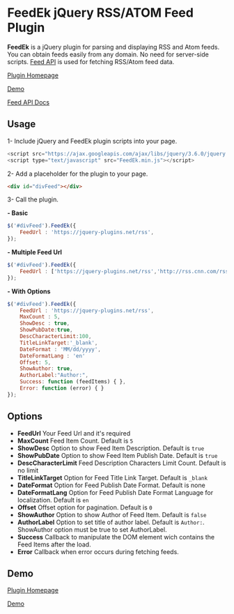 FeedEk jQuery RSS/ATOM Feed Plugin
======

**FeedEk** is a jQuery plugin for parsing and displaying RSS and Atom feeds. You can obtain feeds easily from any domain. No need for server-side scripts. [Feed API](https://jquery-plugins.net/feed-api) is used for fetching RSS/Atom feed data.

[Plugin Homepage](https://jquery-plugins.net/FeedEk/FeedEk.html)

[Demo](https://jquery-plugins.net/FeedEk/FeedEk_demo.html)

[Feed API Docs](https://jquery-plugins.net/feed-api)

 
## Usage
1- Include jQuery and FeedEk plugin scripts into your page.
```javascript
<script src="https://ajax.googleapis.com/ajax/libs/jquery/3.6.0/jquery.min.js"></script>
<script type="text/javascript" src="FeedEk.min.js"></script>
```
2- Add a placeholder for the plugin to your page.
```html
<div id="divFeed"></div>
```
3- Call the plugin.

**- Basic**
```javascript
$('#divFeed').FeedEk({
    FeedUrl : 'https://jquery-plugins.net/rss',
});
```
**- Multiple Feed Url**
```javascript
$('#divFeed').FeedEk({
    FeedUrl : ['https://jquery-plugins.net/rss','http://rss.cnn.com/rss/cnn_topstories.rss']
});
```
**- With Options**
```javascript
$('#divFeed').FeedEk({
    FeedUrl : 'https://jquery-plugins.net/rss',
    MaxCount : 5,
    ShowDesc : true,
    ShowPubDate:true,
    DescCharacterLimit:100,
    TitleLinkTarget:'_blank',
    DateFormat : 'MM/dd/yyyy',
    DateFormatLang : 'en'
    Offset: 5,
    ShowAuthor: true,
    AuthorLabel:"Author:",
    Success: function (feedItems) { },
    Error: function (error) { }
});
```

## Options

- **FeedUrl**
  Your Feed Url and it's required
- **MaxCount**
  Feed Item Count. Default is `5`
- **ShowDesc**
  Option to show Feed Item Description. Default is `true`
- **ShowPubDate**
  Option to show Feed Item Publish Date. Default is `true`
- **DescCharacterLimit**
  Feed Description Characters Limit Count. Default is no limit
- **TitleLinkTarget**
  Option for Feed Title Link Target. Default is `_blank`
- **DateFormat**
  Option for Feed Publish Date Format. Default is none
- **DateFormatLang**
  Option for Feed Publish Date Format Language for localization. Default is `en`
- **Offset**
  Offset option for pagination. Default is `0`
- **ShowAuthor**
  Option to show Author of Feed Item. Default is `false`
- **AuthorLabel**
  Option to set title of author label. Default is `Author:`. ShowAuthor option must be true to set AuthorLabel.
- **Success**
  Callback to manipulate the DOM element wich contains the Feed Items after the load.
- **Error**
  Callback when error occurs during fetching feeds.

## Demo

[Plugin Homepage](https://jquery-plugins.net/FeedEk/FeedEk.html)

[Demo](https://jquery-plugins.net/FeedEk/FeedEk_demo.html) 
